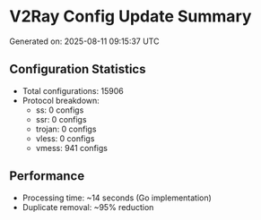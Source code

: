 # V2Ray Config Update Summary
Generated on: 2025-08-11 09:15:37 UTC

## Configuration Statistics
- Total configurations: 15906
- Protocol breakdown:
  - ss: 0 configs
  - ssr: 0 configs
  - trojan: 0 configs
  - vless: 0 configs
  - vmess: 941 configs

## Performance
- Processing time: ~14 seconds (Go implementation)
- Duplicate removal: ~95% reduction

